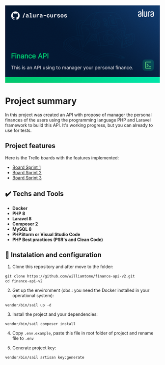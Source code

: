 ![Template](/public/img/thumb-finance-api.png?raw=true)

# Project summary

In this project was created an API with propose of manager the personal finances of the users using the programming language PHP and Laravel framework to build this API. It's working progress, but you can already to use for tests.

## Project features

Here is the Trello boards with the features implemented:

- [Board Sprint 1](https://trello.com/b/PGrRJkUx/challenge-backend-1)
- [Board Sprint 2](https://trello.com/b/NmrQ49bM/challenge-backend-2)
- [Board Sprint 3](https://trello.com/b/I5RRBmkT/challenge-backend-3)

## ✔️ Techs and Tools

- **Docker**
- **PHP 8**
- **Laravel 8**
- **Composer 2**
- **MySQL 8**
- **PHPStorm or Visual Studio Code**
- **PHP Best practices (PSR's and Clean Code)**

## 🔨 Instalation and configuration

1) Clone this repository and after move to the folder:

```
git clone https://github.com/williamtome/finance-api-v2.git
cd finance-api-v2
```

2) Get up the environment (obs.: you need the Docker installed in your operational system):
```
vendor/bin/sail up -d
```
3) Install the project and your dependencies:
```
vendor/bin/sail composer install
```
4) Copy `.env.example`, paste this file in root folder of project and rename file to `.env`

5) Generate project key:
```
vendor/bin/sail artisan key:generate
```
